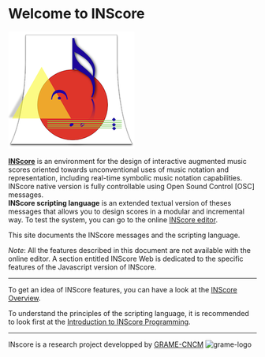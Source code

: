 # Welcome to INScore

<div><img class=ilogo alt="inscore" src="imgs/inscore.png" /></div>

[**INScore**](https://inscore.grame.fr) is an environment for the design of interactive augmented music scores oriented towards unconventional uses of music notation and representation, including real-time symbolic music notation capabilities. INScore native version is fully controllable using Open Sound Control [OSC] messages.  
**INScore scripting language** is an extended textual version of theses messages that allows you to design scores in a modular and incremental way. To test the system, you can go to the online [INScore editor](https://inscoreweb.grame.fr).

This site documents the INScore messages and the scripting language. 

_Note_: All the features described in this document are not available with the online editor. A section entitled INScore Web is dedicated to the specific features of the Javascript version of INScore.

----

To get an idea of INScore features, you can have a look at the [INScore Overview](https://youtu.be/8b87N870Evw).

To understand the principles of the scripting language, it is recommended to look first at the [Introduction to INScore Programming](http://berio.grame.fr/MusicNotation/Introduction-to-INScore/). 

----

INscore is a research project developped by [GRAME-CNCM](https://www.grame.fr)
<img alt="grame-logo" src = /imgs/grame.png class="ilogo">





